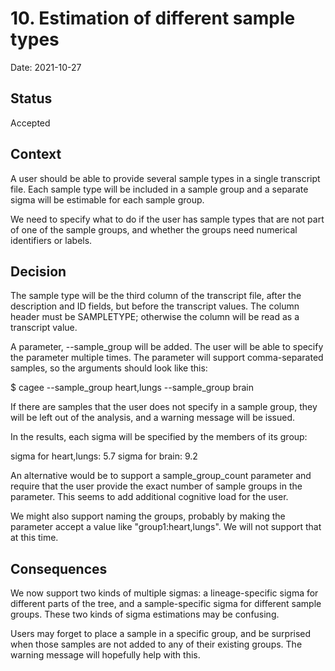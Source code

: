 # 10. Estimation of different sample types

Date: 2021-10-27

## Status

Accepted

## Context

A user should be able to provide several sample types in a single transcript file. Each sample type
will be included in a sample group and a separate sigma will be estimable for each sample group.

We need to specify what to do if the user has sample types that are not part of one of the sample
groups, and whether the groups need numerical identifiers or labels.

## Decision

The sample type will be the third column of the transcript file, after the description and ID fields,
but before the transcript values. The column header must be SAMPLETYPE; otherwise the column will be
read as a transcript value.

A parameter, --sample_group will be added. The user will be able to specify the parameter multiple
times. The parameter will support comma-separated samples, so the arguments should look like this:

$ cagee --sample_group heart,lungs --sample_group brain

If there are samples that the user does not specify in a sample group, they will be left out of the 
analysis, and a warning message will be issued.

In the results, each sigma will be specified by the members of its group: 

sigma for heart,lungs: 5.7
sigma for brain: 9.2

An alternative would be to support a sample_group_count parameter and require that the user provide
the exact number of sample groups in the parameter. This seems to add additional cognitive load for the
user.

We might also support naming the groups, probably by making the parameter accept a value like 
"group1:heart,lungs". We will not support that at this time.

## Consequences

We now support two kinds of multiple sigmas: a lineage-specific sigma for different parts of the tree,
and a sample-specific sigma for different sample groups. These two kinds of sigma estimations may be
confusing.

Users may forget to place a sample in a specific group, and be surprised when those samples are not
added to any of their existing groups. The warning message will hopefully help with this.
